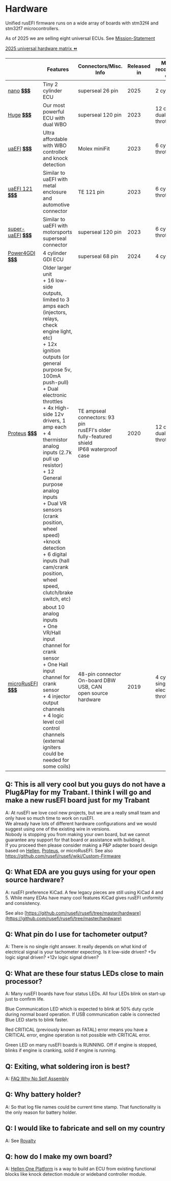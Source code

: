 # Hardware

Unified rusEFI firmware runs on a wide array of boards with stm32f4 and stm32f7 microcontrollers.

As of 2025 we are selling eight universal ECUs. See [Mission-Statement](Mission-Statement)

[2025 universal hardware matrix ⏪](https://docs.google.com/spreadsheets/d/1HJYltK4RPDa0RIg4GWNU_2hYVAgdOU0GPiVdebtVTzo)

|                                                                                                                             | Features                                                                                                                                                                                                                                                                                                                                                                                                                                                                                                                         | Connectors/Misc. Info                                                                           | Released in | Maximum recommended engine             |
|-----------------------------------------------------------------------------------------------------------------------------|----------------------------------------------------------------------------------------------------------------------------------------------------------------------------------------------------------------------------------------------------------------------------------------------------------------------------------------------------------------------------------------------------------------------------------------------------------------------------------------------------------------------------------|-------------------------------------------------------------------------------------------------|-------------|----------------------------------------|
| [nano](nano) [💲💲💲](https://www.shop.rusefi.com/shop/p/nano)                                                              | Tiny 2 cylinder ECU                                                                                                                                                                                                                                                                                                                                                                                                                                                                                                              | superseal 26 pin                                                                                | 2025        | 2 cylinder                             |
| [Huge](rusEFI-Huge) [💲💲💲](https://www.shop.rusefi.com/shop/p/rusefi-huge)                                                | Our most powerful ECU with dual WBO                                                                                                                                                                                                                                                                                                                                                                                                                                                                                              | superseal 120 pin                                                                               | 2023        | 12 cylinder, dual electronic throttles |
| [uaEFI](uaEFI) [💲💲💲](https://www.shop.rusefi.com/shop/p/uaefi-ultra-affordable-efi)                                      | Ultra affordable with WBO controller and knock detection                                                                                                                                                                                                                                                                                                                                                                                                                                                                         | Molex miniFit                                                                                   | 2023        | 6 cylinder dual throttle body          |
| [uaEFI 121](uaefi121) [💲💲💲](https://www.shop.rusefi.com/shop/p/uaefi121)                                                 | Similar to uaEFI with metal enclosure and automotive connector                                                                                                                                                                                                                                                                                                                                                                                                                                                                   | TE 121 pin                                                                                      | 2023        | 6 cylinder dual throttle body          |
| [super-uaEFI](super-uaEFI) [💲💲💲](https://www.shop.rusefi.com/shop/p/super-uaefi)                                         | Similar to uaEFI with motorsports superseal connector                                                                                                                                                                                                                                                                                                                                                                                                                                                                            | superseal 120 pin                                                                               | 2023        | 6 cylinder dual throttle body          |
| [Power4GDI](Power4GDI) [💲💲💲](https://www.shop.rusefi.com/shop/p/gdi4ecu)                                                 | 4 cylinder GDI ECU                                                                                                                                                                                                                                                                                                                                                                                                                                                                                                               | superseal 68 pin                                                                                 | 2024        | 4 cylinder GDI                         |
| [Proteus](Proteus-Manual) [💲💲💲](https://www.shop.rusefi.com/shop/p/spring-blade-cyy7n)                                   | Older larger unit<br/>+ 16 low-side outputs, limited to 3 amps each (injectors, relays, check engine light, etc)<br/>+ 12x ignition outputs (or general purpose 5v, 100mA push-pull)<br/>+ Dual electronic throttles<br/>+ 4x High-side 12v drivers, 1 amp each<br/>+ 4 thermistor analog inputs (2.7k pull up resistor)<br/>+ 12 General purpose analog inputs<br/>+ Dual VR sensors (crank position, wheel speed)<br/>+knock detection<br/>+ 6 digital inputs (hall cam/crank position, wheel speed, clutch/brake switch, etc) | TE ampseal connectors: 93 pin<br/>rusEFI's older fully-featured shield<br/>IP68 waterproof case | 2020        | 12 cylinder, dual electronic throttles |
| [microRusEFI](microRusEFI-Manual) [💲💲💲](https://www.shop.rusefi.com/shop/p/microrusefi-assembled-ecu-development-module) | about 10 analog inputs<br/>+ One VR/Hall input channel for crank sensor<br/>+ One Hall input channel for crank sensor<br/>+ 4 injector output channels<br/>+ 4 logic level coil control channels (external igniters could be needed for some coils)                                                                                                                                                                                                                                                                            | 48-pin connector<br/>On-board DBW<br/>USB, CAN<br/>open source hardware                         | 2019        | 4 cylinder, single electronic throttle |

## Q: This is all very cool but you guys do not have a Plug&Play for my Trabant. I think I will go and make a new rusEFI board just for my Trabant

A: At rusEFI we love cool new projects, but we are a really small team and only have so much time to work on rusEFI.  
We already have lots of different hardware configurations and we would suggest using one of the existing wire in versions.  
Nobody is stopping you from making your own board, but we cannot guarantee any support for that board or assistance with building it.  
If you proceed then please consider making a P&P adapter board design based on [Hellen](Hellen-One-Platform), [Proteus](https://github.com/mck1117/proteus/), or microRusEFI. See also https://github.com/rusefi/rusefi/wiki/Custom-Firmware

## Q: What EDA are you guys using for your open source hardware?

A: rusEFI preference KiCad. A few legacy pieces are still using KiCad 4 and 5. While many EDAs have many cool features KiCad gives rusEFI uniformity and consistency.

See also [https://github.com/rusefi/rusefi/tree/master/hardware](https://github.com/rusefi/rusefi/tree/master/hardware)

## Q: What pin do I use for tachometer output?

A: There is no single right answer. It really depends on what kind of electrical signal is your tachometer expecting. Is it low-side driven? +5v logic signal driven? +12v logic signal driven?

## Q: What are these four status LEDs close to main processor?

A: Many rusEFI boards have four status LEDs. All four LEDs blink on start-up just to confirm life.

Blue Communication LED which is expected to blink at 50% duty cycle during normal board operation.
If USB communication cable is connected Blue LED starts to blink faster.

Red CRITICAL (previously known as FATAL) error means you have a CRITICAL error, engine operation is not possible with CRITICAL error.

Green LED on many rusEFI boards is RUNNING. Off if engine is stopped, blinks if engine is cranking, solid if engine is running.

## Q: Exiting, what soldering iron is best?

A: [FAQ Why No Self Assembly](FAQ-Why-No-Self-Assembly)

## Q: Why battery holder?

A: So that log file names could be current time stamp. That functionality is the only reason for battery holder.

## Q: I would like to fabricate and sell on my country

A: See [Royalty](Royalty)

## Q: how do I make my own board?

A: [Hellen One Platform](Hellen-One-Platform) is a way to build an ECU from existing functional blocks like knock detection module or wideband controller module.
